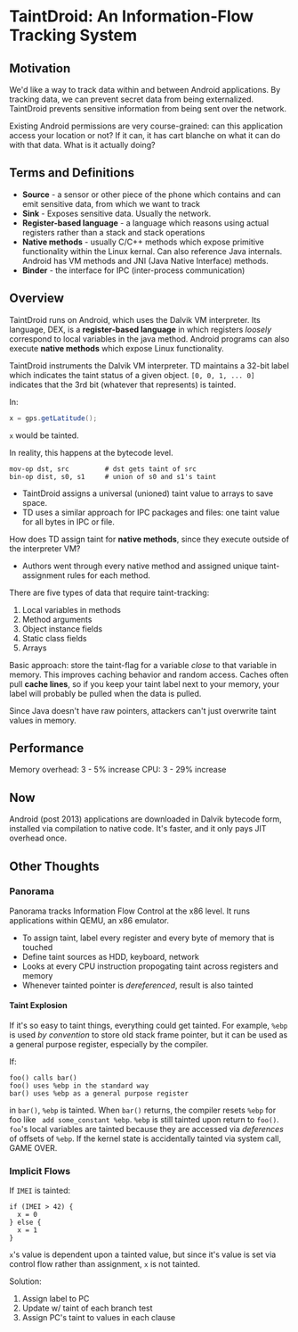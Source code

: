 # TaintDroid: An Information-Flow Tracking System
## Motivation
We'd like a way to track data within and between Android applications. By tracking data, we can prevent secret data from being externalized. TaintDroid prevents sensitive information from being sent over the network. 

Existing Android permissions are very course-grained: can this application access your location or not? If it can, it has cart blanche on what it can do with that data. What is it actually doing?
## Terms and Definitions
* **Source** - a sensor or other piece of the phone which contains and can emit sensitive data, from which we want to track
* **Sink** - Exposes sensitive data. Usually the network.
* **Register-based language** - a language which reasons using actual registers rather than a stack and stack operations
* **Native methods** - usually C/C++ methods which expose primitive functionality within the Linux kernal. Can also reference Java internals. Android has VM methods and JNI (Java Native Interface) methods.
* **Binder** - the interface for IPC (inter-process communication)
## Overview
TaintDroid runs on Android, which uses the Dalvik VM interpreter. Its language, DEX, is a **register-based language** in which registers *loosely* correspond to local variables in the java method. Android programs can also execute **native methods** which expose Linux functionality.

TaintDroid instruments the Dalvik VM interpreter. TD maintains a 32-bit label which indicates the taint status of a given object. `[0, 0, 1, ... 0]` indicates that the 3rd bit (whatever that represents) is tainted.

In:
```java
x = gps.getLatitude();
```
`x` would be tainted. 

In reality, this happens at the bytecode level.
```x86
mov-op dst, src         # dst gets taint of src
bin-op dist, s0, s1     # union of s0 and s1's taint
```

* TaintDroid assigns a universal (unioned) taint value to arrays to save space.
* TD uses a similar approach for IPC packages and files: one taint value for all bytes in IPC or file.

How does TD assign taint for **native methods**, since they execute outside of the interpreter VM? 

* Authors went through every native method and assigned unique taint-assignment rules for each method.

There are five types of data that require taint-tracking:
1. Local variables in methods
1. Method arguments
1. Object instance fields
1. Static class fields
1. Arrays

Basic approach: store the taint-flag for a variable *close* to that variable in memory. This improves caching behavior and random access. Caches often pull **cache lines**, so if you keep your taint label next to your memory, your label will probably be pulled when the data is pulled.

Since Java doesn't have raw pointers, attackers can't just overwrite taint values in memory.

## Performance

Memory overhead: 3 - 5% increase
CPU: 3 - 29% increase

## Now

Android (post 2013) applications are downloaded in Dalvik bytecode form, installed via compilation to native code. It's faster, and it only pays JIT overhead once.


## Other Thoughts

### Panorama

Panorama tracks Information Flow Control at the x86 level. It runs applications within QEMU, an x86 emulator. 
* To assign taint, label every register and every byte of memory that is touched
* Define taint sources as HDD, keyboard, network
* Looks at every CPU instruction propogating taint across registers and memory
* Whenever tainted pointer is *dereferenced*, result is also tainted

#### Taint Explosion

If it's so easy to taint things, everything could get tainted. For example, `%ebp` is used *by convention* to store old stack frame pointer, but it can be used as a general purpose register, especially by the compiler. 

If:
```
foo() calls bar()
foo() uses %ebp in the standard way
bar() uses %ebp as a general purpose register
```

in `bar()`, `%ebp` is tainted. When `bar()` returns, the compiler resets `%ebp` for foo like ` add some_constant %ebp`. `%ebp` is still tainted upon return to `foo()`. `foo`'s local variables are tainted because they are accessed via *deferences* of offsets of `%ebp`. If the kernel state is accidentally tainted via system call, GAME OVER.

### Implicit Flows

If `IMEI` is tainted:

```
if (IMEI > 42) {
  x = 0
} else {
  x = 1
}
```
`x`'s value is dependent upon a tainted value, but since it's value is set via control flow rather than assignment, `x` is not tainted. 

Solution:

1. Assign label to PC
1. Update w/ taint of each branch test
1. Assign PC's taint to values in each clause

